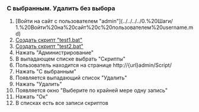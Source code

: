 ### С выбранным. Удалить без выбора

1. [Войти на сайт с пользователем "admin"](../../../../0.%20Шаги/
1.%20Войти%20на%20сайт%20с%20пользователем%20username.md)
1. [Создать скрипт "test1.bat"](../../../../0.%20Шаги/2.%20Создать%20скрипт%20с%20именем%20test_name.md)
1. [Создать скрипт "test2.bat"](../../../../0.%20Шаги/2.%20Создать%20скрипт%20с%20именем%20test_name.md)
1. Нажать "Администрирование"
1. В выпадающем списке выбрать "Скрипты"
1. Пользователь находится на странице http://{url}admin/Script/
1. Нажать "С выбранным"
1. Появляется выпадающий список "Удалить"
1. Нажать "Удалить"
1. Появляется окно "Выберите по крайней мере одну запись"
1. Нажать "Ок"
1. В списках есть все записи скриптов